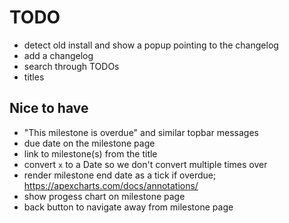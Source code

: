 # TODO

- detect old install and show a popup pointing to the changelog
- add a changelog
- search through TODOs
- titles

## Nice to have

- "This milestone is overdue" and similar topbar messages
- due date on the milestone page
- link to milestone(s) from the title
- convert `x` to a Date so we don't convert multiple times over
- render milestone end date as a tick if overdue; https://apexcharts.com/docs/annotations/
- show progess chart on milestone page
- back button to navigate away from milestone page
